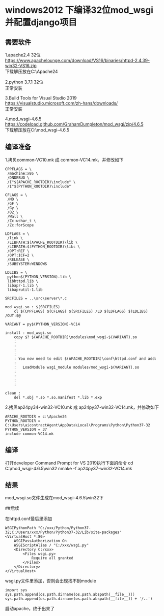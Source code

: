 # windows2012 下编译32位mod_wsgi并配置django项目

## 需要软件

1.apache2.4 32位<br>
https://www.apachelounge.com/download/VS16/binaries/httpd-2.4.39-win32-VS16.zip<br>
下载解压放在C:\Apache24<br>

2.python 3.7.1 32位<br>
正常安装<br>

3.Build Tools for Visual Studio 2019<br>
https://visualstudio.microsoft.com/zh-hans/downloads/<br>
正常安装<br>

4.mod_wsgi-4.6.5<br>
https://codeload.github.com/GrahamDumpleton/mod_wsgi/zip/4.6.5<br>
下载解压放在C:\mod_wsgi-4.6.5<br>

## 编译准备

1.拷贝common-VC10.mk 成 common-VC14.mk，并修改如下

```
CPPFLAGS = \
 /machine:x86 \
 /DNDEBUG \
 /I"$(APACHE_ROOTDIR)\include" \
 /I"$(PYTHON_ROOTDIR)\include"

CFLAGS = \
 /MD \
 /GF \
 /Gy \
 /O2 \
 /Wall \
 /Zc:wchar_t \
 /Zc:forScope

LDFLAGS = \
 /link \
 /LIBPATH:$(APACHE_ROOTDIR)\lib \
 /LIBPATH:$(PYTHON_ROOTDIR)\libs \
 /OPT:REF \
 /OPT:ICF=2 \
 /RELEASE \
 /SUBSYSTEM:WINDOWS

LDLIBS = \
 python$(PYTHON_VERSION).lib \
 libhttpd.lib \
 libapr-1.lib \
 libaprutil-1.lib

SRCFILES = ..\src\server\*.c

mod_wsgi.so : $(SRCFILES)
	cl $(CPPFLAGS) $(CFLAGS) $(SRCFILES) /LD $(LDFLAGS) $(LDLIBS) /OUT:$@

VARIANT = py$(PYTHON_VERSION)-VC14

install : mod_wsgi.so
	copy $? $(APACHE_ROOTDIR)\modules\mod_wsgi-$(VARIANT).so
	:
	:
	:
	:
	: You now need to edit $(APACHE_ROOTDIR)\conf\httpd.conf and add:
	:
	:   LoadModule wsgi_module modules/mod_wsgi-$(VARIANT).so
	:
	:
	:
	:

clean :
	del *.obj *.so *.so.manifest *.lib *.exp
``` 
  
2.拷贝ap24py34-win32-VC10.mk 成 ap24py37-win32-VC14.mk，并修改如下

```
APACHE_ROOTDIR = c:\Apache24
PYTHON_ROOTDIR = C:\Users\aicontractAgent\AppData\Local\Programs\Python\Python37-32
PYTHON_VERSION = 37
include common-VC14.mk
``` 

## 编译

打开developer Command Prompt for VS 2019执行下面的命令
cd C:\mod_wsgi-4.6.5\win32
nmake -f ap24py37-win32-VC14.mk

## 结果

mod_wsgi.so文件生成在mod_wsgi-4.6.5\win32下

##后续

在httpd.conf最后里添加
```
WSGIPythonPath "C:/xxx/Python/Python37-32;C:/Users/xxx/Python/Python37-32/Lib/site-packages"
<VirtualHost *:80>
    WSGIPassAuthorization On
    WSGIScriptAlias / "C:/xxx/wsgi.py"
    <Directory C:/xxx>
        <Files wsgi.py>
            Require all granted
        </Files>
    </Directory>
</VirtualHost>
```

wsgi.py文件里添加，否则会出现找不到module
```
import sys
sys.path.append(os.path.dirname(os.path.abspath(__file__)))
sys.path.append(os.path.dirname(os.path.abspath(__file__)) + '/..')
```

启动apache，终于出来了
